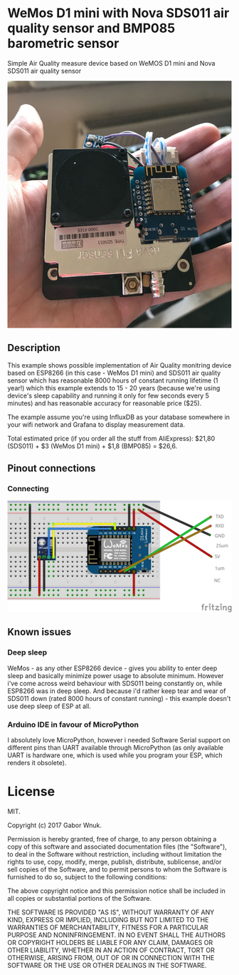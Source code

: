 # WeMos D1 mini with Nova SDS011 air quality sensor and BMP085 barometric sensor
Simple Air Quality measure device based on WeMOS D1 mini and Nova SDS011 air quality sensor

![Photo](https://raw.githubusercontent.com/GaborWnuk/wemos_d1_esp8266_nova_sds011/master/IMG_1135.jpg)

## Description
This example shows possible implementation of Air Quality monitring device based on ESP8266 (in this case - WeMos D1 mini) and SDS011 air quality sensor which has reasonable 8000 hours of constant running lifetime (1 year!) which this example extends to 15 - 20 years (because we're using device's sleep capability and running it only for few seconds every 5 minutes) and has reasonable accuracy for reasonable price ($25).

The example assume you're using InfluxDB as your database somewhere in your wifi network and Grafana to display measurement data.

Total estimated price (if you order all the stuff from AliExpress): $21,80 (SDS011) + $3 (WeMos D1 mini) + $1,8 (BMP085) = $26,6.

## Pinout connections

### Connecting

![Breadboard](https://raw.githubusercontent.com/GaborWnuk/wemos_d1_esp8266_nova_sds011/master/001.jpg)

## Known issues
### Deep sleep
WeMos - as any other ESP8266 device - gives you ability to enter deep sleep and basically minimize power usage to absolute minimum. However i've come across weird behaviour with SDS011 being constantly on, while ESP8266 was in deep sleep. And because i'd rather keep tear and wear of SDS011 down (rated 8000 hours of constant running) - this example doesn't use deep sleep of ESP at all.

### Arduino IDE in favour of MicroPython
I absolutely love MicroPython, however i needed Software Serial support on different pins than UART available through MicroPython (as only available UART is hardware one, which is used while you program your ESP, which renders it obsolete).

# License
MIT.

Copyright (c) 2017 Gabor Wnuk.

Permission is hereby granted, free of charge, to any person obtaining a copy
of this software and associated documentation files (the "Software"), to deal
in the Software without restriction, including without limitation the rights
to use, copy, modify, merge, publish, distribute, sublicense, and/or sell
copies of the Software, and to permit persons to whom the Software is
furnished to do so, subject to the following conditions:

The above copyright notice and this permission notice shall be included in all
copies or substantial portions of the Software.

THE SOFTWARE IS PROVIDED "AS IS", WITHOUT WARRANTY OF ANY KIND, EXPRESS OR
IMPLIED, INCLUDING BUT NOT LIMITED TO THE WARRANTIES OF MERCHANTABILITY,
FITNESS FOR A PARTICULAR PURPOSE AND NONINFRINGEMENT. IN NO EVENT SHALL THE
AUTHORS OR COPYRIGHT HOLDERS BE LIABLE FOR ANY CLAIM, DAMAGES OR OTHER
LIABILITY, WHETHER IN AN ACTION OF CONTRACT, TORT OR OTHERWISE, ARISING FROM,
OUT OF OR IN CONNECTION WITH THE SOFTWARE OR THE USE OR OTHER DEALINGS IN THE
SOFTWARE.
